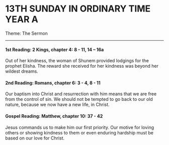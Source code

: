 # 13TH SUNDAY IN ORDINARY TIME YEAR A
Theme: The Sermon

---

#### 1st Reading: 2 Kings, chapter 4: 8 - 11, 14 – 16a

Out of her kindness, the woman of Shunem provided lodgings for the prophet Elisha. The reward she received for her kindness was beyond her wildest dreams.

#### 2nd Reading: Romans, chapter 6: 3 - 4, 8 - 11

Our baptism into Christ and resurrection with him means that we are free from the control of sin. We should not be tempted to go back to our old nature, because we now have a new life, in Christ.

#### Gospel Reading: Matthew, chapter 10: 37 - 42

Jesus commands us to make him our first priority. Our motive for loving others or showing kindness to them or even enduring hardship must be based on our love for Christ.